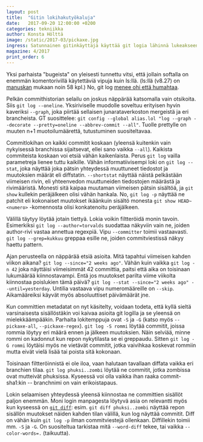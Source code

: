 ```yaml
---
layout: post
title:  "Gitin lokihakutyökaluja"
date:   2017-09-20 12:00:00 +0200
categories: tekniikka
author: Konsta Hölttä
image: /static/2017-03/pickaxe.jpg
ingress: Satunnainen gitinkäyttäjä käyttää git logia lähinnä lukeakseen mitä viime aikoina on tapahtunut. Tehokäyttäjä käyttää tätä tehokasta lokinmurskainta vaikkapa laskemaan omat committinsa tai etsimään että milloin jokin ominaisuus ilmestyi softaan ensimmäistä kertaa.
magazine: 4/2017
print_order: 6
---
```


Yksi parhaista "bugeista" on yleisesti tunnettu vitsi, että jollain softalla on enemmän komentorivillä käytettäviä vipuja kuin ls:llä. (ls:llä (v8.27) on [manuskan][1] mukaan noin 58 kpl.) No, git log [menee ohi että humahtaa][2].

Pelkän commithistorian selailu on joskus näppärää katsomalla vain otsikoita. Siis `git log --oneline`. Yksiriviselle muodolle soveltuu erityisen hyvin kaveriksi `--graph`, joka piirtää sellaisen junarataverkoston mergeistä ja eri brancheista. GT suosittelee: `git config --global alias.lol "log --graph --decorate --pretty=oneline --abbrev-commit --all"`. Tuolle prettylle on muuten n+1 muotoilumäärettä, tutustuminen suositeltavaa.

Commitlokihan on kaikki commitit koskaan (yleensä kuitenkin vain nykyisessä branchissa sijaitsevat, ellei sano vaikka `--all`). Kaikista commiteista koskaan voi etsiä vähän kaikenlaista. Perus `git log` vailla parametreja lienee tuttu kaikille. Vähän informatiivisempi loki on `git log --stat`, joka näyttää joka pätsin yhteydessä muuttuneet tiedostot ja muutoksien määrät eli diffstatin. `--shortstat` näyttää näistä pelkästään viimeisen rivin, eli yhteenvedon muuttuneiden tiedostojen määrästä ja rivimääristä. Monesti sitä kaipaa muutaman viimeisen pätsin sisältöä, ja `git show` kullekin peräjälkeen olisi vähän hankala. No, `git log -p` näyttää ne patchit eli kokonaiset muutokset ikäänkuin sisältö monesta `git show HEAD~<numero>` -komennosta olisi konkatenoitu peräjälkeen.

Välillä täytyy löytää jotain tiettyä. Lokia voikin filtteröidä monin tavoin. Esimerkiksi `git log --author=torvalds` suodattaa näkyviin vain ne, joiden author-rivi vastaa annettua regexpiä. Vipu `--committer` toimii vastaavasti. `git log --grep=kukkuu` greppaa esille ne, joiden commitviestissä näkyy haettu pattern.

Ajan perusteella on näppärää etsiä asioita. Mitä tapahtui viimeisen kahden viikon aikana? `git log --since="2 weeks ago"`. Vähän kuin vaikka `git log -n 42` joka näyttäisi viimeisimmät 42 committia, paitsi että aika on toisinaan lukumäärää kiinnostavampi. Entä jos muutokset parilta viime viikolta kiinnostaa poislukien tämä päivä? `git log --stat --since="2 weeks ago" --until=yesterday`. Untilia vastaava vipu numeromääreille on `--skip`. Aikamääreiksi käyvät myös absoluuttiset päivämäärät jne.

Kun committien metadatat on nyt käsitelty, voidaan todeta, että kyllä sieltä varsinaisesta sisällöstäkin voi kaivaa asioita git logilla ja se yleensä on mielekkäämpääkin. Parhaita lokitemppuja ovat `-S` ja `-G` (katso myös `--pickaxe-all`, `--pickaxe-regex`). `git log -S rommi` löytää commitit, joissa rommia löytyy eri määrä ennen ja jälkeen muutoksien. Näin selviää, minne rommi on kadonnut kun repon nykytilasta se ei greppaudu. Sitten `git log -G rommi` löytäisi myös ne vietävät commitit, jotka vaivihkaa koskevat rommiin mutta eivät vielä lisää tai poista sitä kokonaan.

Toisinaan filtteröinnistä ei ole iloa, vaan halutaan tavallaan diffata vaikka eri branchien tilaa. `git log phuksi..zombi` löytää ne commitit, jotka zombissa ovat mutteivät phuksissa. Kyseessä voi olla vaikka ihan raaka commit-sha1:kin -- branchnimi on vain erikoistapaus.

Lokin selaamisen yhteydessä yleensä kiinnostaa ne committien sisällöt paljon enemmän. Moni login manpagesta löytyvä asia on relevantti myös kun kyseessä on [`git diff`][3]: esim. `git diff phuksi..zombi` näyttää repon sisällön muutokset näiden kahden tilan välillä, kun log näyttää commitit. Diff on vähän kuin `git log -p` ilman commitviestejä ollenkaan. Diffillekin toimii mm. `-S` ja `-G`. On suositeltua tarkistaa mitä `--word-diff` tekee, tai vaikka `--color-words=.` (taikuutta).


[1]: http://man7.org/linux/man-pages/man1/ls.1.html
[2]: https://git-scm.com/docs/git-log
[3]: https://git-scm.com/docs/git-diff
